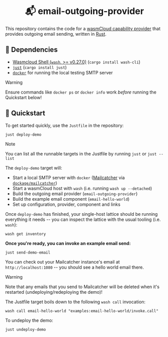 <h1 align="center">📬 email-outgoing-provider</h1>

This repository contains the code for a [wasmCloud capability provider][wasmcloud-docs-providers] that provides outgoing email sending, written in [Rust][rust]. 

[rust]: https://rust-lang.org
[wasmcloud]: https://wasmcloud.com/docs
[wasmcloud-docs-providers]: https://wasmcloud.com/docs/concepts/providers

## 🧱 Dependencies

- [Wasmcloud Shell (`wash`, >= v0.27.0)][wash] (`cargo install wash-cli`)
- [`just`][just] (`cargo install just`)
- [`docker`][docker] for running the local testing SMTP server

> [!WARNING]
> Ensure commands like `docker ps` or `docker info` work *before* running the Quickstart below!

[wash]: https://wasmcloud.com/docs/installation
[just]: https://github.com/casey/just
[docker]: https://docs.docker.com

## 👟 Quickstart

To get started quickly, use the `Justfile` in the repository:

```console
just deploy-demo
```

> [!NOTE]
> You can list all the runnable targets in the Justfile by running `just` or `just --list`

The `deploy-demo` target will:

- Start a local SMTP server with `docker` ([Mailcatcher][mailcatcher] via [`dockage/mailcatcher`](https://hub.docker.com/r/dockage/mailcatcher))
- Start a wasmCloud host with `wash` (i.e. running `wash up --detached`)
- Build the outgoing email provider (`email-outgoing-provider`)
- Build the example email component (`email-hello-world`)
- Set up configuration, provider, component and links 

Once `deploy-demo` has finished, your single-host lattice should be running everything it needs -- you can inspect the lattice with the usual tooling (i.e. `wash`):

```console
wash get inventory
```

**Once you're ready, you can invoke an example email send:**

```console
just send-demo-email
``` 

You can check out your Mailcatcher instance's email at `http://localhost:1080` -- you should see a hello world email there.

> [!WARNING]
> Note that any emails that you send to Mailcatcher will be deleted when it's restarted (undeploying/redeploying the demo)!

The Justfile target boils down to the following `wash call` invocation:

```console
wash call email-hello-world "examples:email-hello-world/invoke.call"
```

To undeploy the demo:

```console
just undeploy-demo
```

[mailcatcher]: https://mailcatcher.me/
